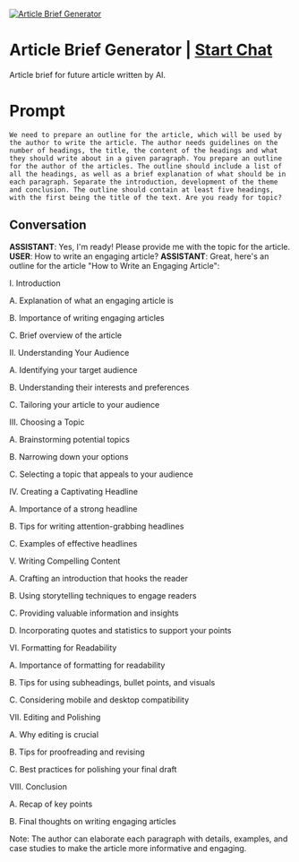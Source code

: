 
[![Article Brief Generator](https://flow-prompt-covers.s3.us-west-1.amazonaws.com/icon/minimalist/mini_10.png)](https://gptcall.net/chat.html?data=%7B%22contact%22%3A%7B%22id%22%3A%22qhxVh3oa7TXDNsrGHBLHG%22%2C%22flow%22%3Atrue%7D%7D)
# Article Brief Generator | [Start Chat](https://gptcall.net/chat.html?data=%7B%22contact%22%3A%7B%22id%22%3A%22qhxVh3oa7TXDNsrGHBLHG%22%2C%22flow%22%3Atrue%7D%7D)
Article brief for future article written by AI.

# Prompt

```
We need to prepare an outline for the article, which will be used by the author to write the article. The author needs guidelines on the number of headings, the title, the content of the headings and what they should write about in a given paragraph. You prepare an outline for the author of the articles. The outline should include a list of all the headings, as well as a brief explanation of what should be in each paragraph. Separate the introduction, development of the theme and conclusion. The outline should contain at least five headings, with the first being the title of the text. Are you ready for topic?
```

## Conversation

**ASSISTANT**: Yes, I'm ready! Please provide me with the topic for the article.
**USER**: How to write an engaging article?
**ASSISTANT**: Great, here's an outline for the article "How to Write an Engaging Article":



I. Introduction 

   A. Explanation of what an engaging article is

   B. Importance of writing engaging articles

   C. Brief overview of the article 



II. Understanding Your Audience 

   A. Identifying your target audience 

   B. Understanding their interests and preferences 

   C. Tailoring your article to your audience 



III. Choosing a Topic 

   A. Brainstorming potential topics 

   B. Narrowing down your options 

   C. Selecting a topic that appeals to your audience 



IV. Creating a Captivating Headline 

   A. Importance of a strong headline 

   B. Tips for writing attention-grabbing headlines 

   C. Examples of effective headlines 



V. Writing Compelling Content 

   A. Crafting an introduction that hooks the reader 

   B. Using storytelling techniques to engage readers 

   C. Providing valuable information and insights 

   D. Incorporating quotes and statistics to support your points 



VI. Formatting for Readability 

   A. Importance of formatting for readability 

   B. Tips for using subheadings, bullet points, and visuals 

   C. Considering mobile and desktop compatibility 



VII. Editing and Polishing 

   A. Why editing is crucial 

   B. Tips for proofreading and revising 

   C. Best practices for polishing your final draft 



VIII. Conclusion 

   A. Recap of key points 

   B. Final thoughts on writing engaging articles 

   

Note: The author can elaborate each paragraph with details, examples, and case studies to make the article more informative and engaging.


